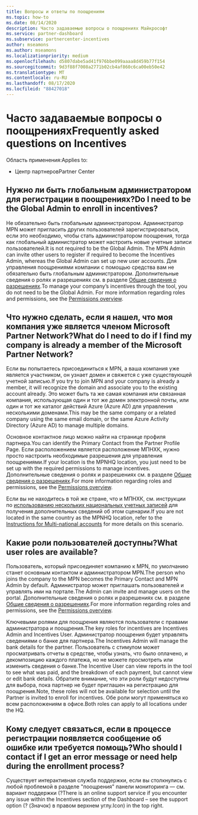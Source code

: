 ```yaml
---
title: Вопросы и ответы по поощрениям
ms.topic: how-to
ms.date: 08/14/2020
description: Часто задаваемые вопросы о поощрениях Майкрософт
ms.service: partner-dashboard
ms.subservice: partnercenter-incentives
author: mseamons
ms.author: mseamons
ms.localizationpriority: medium
ms.openlocfilehash: d5807dabe5ad41f976bbe099aaaa8d459b77f154
ms.sourcegitcommit: 9d3f88f7008a2771b02cb4af860c6ca00eb50e42
ms.translationtype: MT
ms.contentlocale: ru-RU
ms.lasthandoff: 08/17/2020
ms.locfileid: "88427018"
---
```

# <a name="frequently-asked-questions-on-incentives"></a><span data-ttu-id="05fc2-103">Часто задаваемые вопросы о поощрениях</span><span class="sxs-lookup"><span data-stu-id="05fc2-103">Frequently asked questions on Incentives</span></span>

<span data-ttu-id="05fc2-104">Область применения:</span><span class="sxs-lookup"><span data-stu-id="05fc2-104">Applies to:</span></span>

- <span data-ttu-id="05fc2-105">Центр партнеров</span><span class="sxs-lookup"><span data-stu-id="05fc2-105">Partner Center</span></span>

## <a name="do-i-need-to-be-the-global-admin-to-enroll-in-incentives"></a><span data-ttu-id="05fc2-106">Нужно ли быть глобальным администратором для регистрации в поощрениях?</span><span class="sxs-lookup"><span data-stu-id="05fc2-106">Do I need to be the Global Admin to enroll in incentives?</span></span>

<span data-ttu-id="05fc2-107">Не обязательно быть глобальным администратором. Администратор MPN может пригласить других пользователей зарегистрироваться, если это необходимо, чтобы стать администратором поощрения, тогда как глобальный администратор может настроить новые учетные записи пользователей.</span><span class="sxs-lookup"><span data-stu-id="05fc2-107">It is not required to be the Global Admin. The MPN Admin can invite other users to register if required to become the Incentives Admin, whereas the Global Admin can set up new user accounts.</span></span> <span data-ttu-id="05fc2-108">Для управления поощрениями компании с помощью средства вам не обязательно быть глобальным администратором. Дополнительные сведения о ролях и разрешениях см. в разделе [Общие сведения о разрешениях](permissions-overview.md).</span><span class="sxs-lookup"><span data-stu-id="05fc2-108">To manage your company’s incentives through the tool, you do not need to be the Global Admin. For more information regarding roles and permissions, see the [Permissions overview](permissions-overview.md).</span></span>

## <a name="what-do-i-need-to-do-if-i-find-my-company-is-already-a-member-of-the-microsoft-partner-network"></a><span data-ttu-id="05fc2-109">Что нужно сделать, если я нашел, что моя компания уже является членом Microsoft Partner Network?</span><span class="sxs-lookup"><span data-stu-id="05fc2-109">What do I need to do if I find my company is already a member of the Microsoft Partner Network?</span></span>

<span data-ttu-id="05fc2-110">Если вы попытаетесь присоединиться к MPN, а ваша компания уже является участником, он узнает домен и свяжется с уже существующей учетной записью.</span><span class="sxs-lookup"><span data-stu-id="05fc2-110">If you try to join MPN and your company is already a member, it will recognize the domain and associate you to the existing account already.</span></span> <span data-ttu-id="05fc2-111">Это может быть та же самая компания или связанная компания, использующая один и тот же домен электронной почты, или один и тот же каталог действий Azure (Azure AD) для управления несколькими доменами.</span><span class="sxs-lookup"><span data-stu-id="05fc2-111">This may be the same company or a related company using the same email domain, or the same Azure Activity Directory (Azure AD) to manage multiple domains.</span></span>

<span data-ttu-id="05fc2-112">Основное контактное лицо можно найти на странице профиля партнера.</span><span class="sxs-lookup"><span data-stu-id="05fc2-112">You can identify the Primary Contact from the Partner Profile Page.</span></span> <span data-ttu-id="05fc2-113">Если расположением является расположение МПНХК, нужно просто настроить необходимые разрешения для управления поощрениями.</span><span class="sxs-lookup"><span data-stu-id="05fc2-113">If your location is the MPNHQ location, you just need to be set up with the required permissions to manage incentives.</span></span> <span data-ttu-id="05fc2-114">Дополнительные сведения о ролях и разрешениях см. в разделе [Общие сведения о разрешениях](permissions-overview.md).</span><span class="sxs-lookup"><span data-stu-id="05fc2-114">For more information regarding roles and permissions, see the [Permissions overview](permissions-overview.md).</span></span>

<span data-ttu-id="05fc2-115">Если вы не находитесь в той же стране, что и МПНХК, см. инструкции по [использованию нескольких национальных учетных записей](https://support.microsoft.com/help/4515619/special-considerations-for-multi-national-partners-joining-the-microso) для получения дополнительных сведений об этом сценарии.</span><span class="sxs-lookup"><span data-stu-id="05fc2-115">If you are not located in the same country as the MPNHQ location, refer to the [Instructions for Multi-national accounts](https://support.microsoft.com/help/4515619/special-considerations-for-multi-national-partners-joining-the-microso) for more details on this scenario.</span></span>

## <a name="what-user-roles-are-available"></a><span data-ttu-id="05fc2-116">Какие роли пользователей доступны?</span><span class="sxs-lookup"><span data-stu-id="05fc2-116">What user roles are available?</span></span>

<span data-ttu-id="05fc2-117">Пользователь, который присоединяет компанию к MPN, по умолчанию станет основным контактом и администратором MPN.</span><span class="sxs-lookup"><span data-stu-id="05fc2-117">The person who joins the company to the MPN becomes the Primary Contact and MPN Admin by default.</span></span> <span data-ttu-id="05fc2-118">Администратор может приглашать пользователей и управлять ими на портале.</span><span class="sxs-lookup"><span data-stu-id="05fc2-118">The Admin can invite and manage users on the portal.</span></span> <span data-ttu-id="05fc2-119">Дополнительные сведения о ролях и разрешениях см. в разделе [Общие сведения о разрешениях](permissions-overview.md).</span><span class="sxs-lookup"><span data-stu-id="05fc2-119">For more information regarding roles and permissions, see the [Permissions overview](permissions-overview.md).</span></span>

<span data-ttu-id="05fc2-120">Ключевыми ролями для поощрения являются пользователи с правами администратора и поощрения.</span><span class="sxs-lookup"><span data-stu-id="05fc2-120">The key roles for incentives are Incentives Admin and Incentives User.</span></span> <span data-ttu-id="05fc2-121">Администратор поощрения будет управлять сведениями о банке для партнера.</span><span class="sxs-lookup"><span data-stu-id="05fc2-121">The Incentives Admin will manage the bank details for the partner.</span></span> <span data-ttu-id="05fc2-122">Пользователь с стимулом может просматривать отчеты в средстве, чтобы узнать, что было оплачено, и декомпозицию каждого платежа, но не можете просмотреть или изменить сведения о банке.</span><span class="sxs-lookup"><span data-stu-id="05fc2-122">The Incentive User can view reports in the tool to see what was paid, and the breakdown of each payment, but cannot view or edit bank details.</span></span> <span data-ttu-id="05fc2-123">Обратите внимание, что эти роли будут недоступны для выбора, пока партнер не будет приглашен на регистрацию для поощрения.</span><span class="sxs-lookup"><span data-stu-id="05fc2-123">Note, these roles will not be available for selection until the Partner is invited to enroll for incentives.</span></span> <span data-ttu-id="05fc2-124">Обе роли могут применяться ко всем расположениям в офисе.</span><span class="sxs-lookup"><span data-stu-id="05fc2-124">Both roles can apply to all locations under the HQ.</span></span>

## <a name="who-should-i-contact-if-i-get-an-error-message-or-need-help-during-the-enrollment-process"></a><span data-ttu-id="05fc2-125">Кому следует связаться, если в процессе регистрации появляется сообщение об ошибке или требуется помощь?</span><span class="sxs-lookup"><span data-stu-id="05fc2-125">Who should I contact if I get an error message or need help during the enrollment process?</span></span>

<span data-ttu-id="05fc2-126">Существует интерактивная служба поддержки, если вы столкнулись с любой проблемой в разделе "поощрения" панели мониторинга — см. вариант поддержки (?</span><span class="sxs-lookup"><span data-stu-id="05fc2-126">There is an online support service if you encounter any issue within the Incentives section of the Dashboard – see the support option (?</span></span> <span data-ttu-id="05fc2-127">(Значок) в правом верхнем углу.</span><span class="sxs-lookup"><span data-stu-id="05fc2-127">Icon) in the top right.</span></span>
